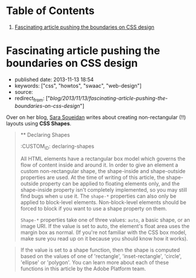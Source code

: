 
# Table of Contents

1.  [Fascinating article pushing the boundaries on CSS design](#fascinating-article-pushing-the-boundaries-on-css-design)


<a id="fascinating-article-pushing-the-boundaries-on-css-design"></a>

# Fascinating article pushing the boundaries on CSS design

-   published date: 2013-11-13 18:54
-   keywords: ["css", "howtos", "swaac", "web-design"]
-   source:
-   redirect<sub>from</sub>: ["*blog/2013/11/13/fascinating-article-pushing-the-boundaries-on-css-design*"]

Over on her blog, [Sara Soueidan](http://sarasoueidan.com/blog/css-shapes/) writes about creating non-rectangular (!!) layouts using **CSS Shapes**.

> \*\* Declaring Shapes
> 
> :CUSTOM<sub>ID</sub>: declaring-shapes
> 
> All HTML elements have a rectangular box model which governs the flow of content inside and around it. In order to give an element a custom non-rectangular shape, the shape-inside and shape-outside properties are used. At the time of writing of this article, the shape-outside property can be applied to floating elements only, and the shape-inside property isn't completely implemented, so you may still find bugs when u use it. The `shape-*` properties can also only be applied to block-level elements. Non-block-level elements should be forced to block if you want to use a shape property on them.
> 
> `Shape-*` properties take one of three values: `auto`, a basic shape, or an image URI. If the value is set to auto, the element's float area uses the margin box as normal. (If you're not familiar with the CSS box model, make sure you read up on it because you should know how it works).

> If the value is set to a shape function, then the shape is computed based on the values of one of 'rectangle', 'inset-rectangle', 'circle', 'ellipse' or 'polygon'. You can learn more about each of these functions in this article by the Adobe Platform team.

